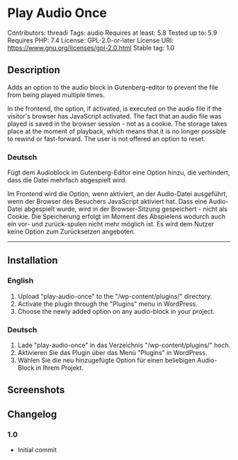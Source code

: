 # Play Audio Once
Contributors: threadi
Tags: audio
Requires at least: 5.8
Tested up to: 5.9
Requires PHP: 7.4
License: GPL-2.0-or-later
License URI: https://www.gnu.org/licenses/gpl-2.0.html
Stable tag: 1.0

## Description

Adds an option to the audio block in Gutenberg-editor to prevent the file from being played multiple times.

In the frontend, the option, if activated, is executed on the audio file if the visitor's browser has JavaScript activated. The fact that an audio file was played is saved in the browser session - not as a cookie. The storage takes place at the moment of playback, which means that it is no longer possible to rewind or fast-forward. The user is not offered an option to reset.

### Deutsch

Fügt dem Audioblock im Gutenberg-Editor eine Option hinzu, die verhindert, dass die Datei mehrfach abgespielt wird.

Im Frontend wird die Option, wenn aktiviert, an der Audio-Datei ausgeführt, wenn der Browser des Besuchers JavaScript aktiviert hat. Dass eine Audio-Datei abgespielt wurde, wird in der Browser-Sitzung gespeichert - nicht als Cookie. Die Speicherung erfolgt im Moment des Abspielens wodurch auch ein vor- und zurück-spulen nicht mehr möglich ist. Es wird dem Nutzer keine Option zum Zurücksetzen angeboten.

---

## Installation

### English

1. Upload "play-audio-once" to the "/wp-content/plugins/" directory.
2. Activate the plugin through the "Plugins" menu in WordPress.
3. Choose the newly added option on any audio-block in your project.

### Deutsch

1. Lade "play-audio-once" in das Verzeichnis "/wp-content/plugins/\" hoch.
2. Aktivieren Sie das Plugin über das Menü "Plugins" in WordPress.
3. Wählen Sie die neu hinzugefügte Option für einen beliebigen Audio-Block in Ihrem Projekt.

## Screenshots

## Changelog

### 1.0
* Initial commit
